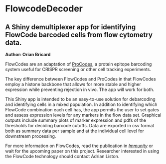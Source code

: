 # FlowcodeDecoder

## A Shiny demultiplexer app for identifying FlowCode barcoded cells from flow cytometry data.

**Author: Orian Bricard**

FlowCodes are an adaptation of [ProCodes](https://www.cell.com/cell/fulltext/S0092-8674(18)31234-0?_returnURL=https%3A%2F%2Flinkinghub.elsevier.com%2Fretrieve%2Fpii%2FS0092867418312340%3Fshowall%3Dtrue), a protein epitope barcoding system useful for CRISPR screening or other cell tracking experiments. 

The key difference between FlowCodes and ProCodes in that FlowCodes employ a histone backbone that allows for more stable and higher expression while preventing rejection in vivo. The app will work for both.

This Shiny app is intended to be an easy-to-use solution for debarcoding and identifying cells in a mixed population. In addition to identifying which FlowCode combination each cell has, the app permits the user to set gates and assess expression levels for any markers in the flow data set. Graphical outputs include summary plots of marker expression and pdfs of the thresholds for deciding barcode cutoffs. Data are exported in csv format both as summary data per sample and at the individual cell level for downstream processing.

For more information on FlowCodes, read the publication in [*Immunity*](https://www.cell.com/immunity/fulltext/S1074-7613(24)00277-2) or wait for the upcoming paper on this project. Researcher interested in using the FlowCode technology should contact Adrian Liston.
